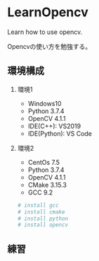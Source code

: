 # LearnOpencv #

Learn how to use opencv.

Opencvの使い方を勉強する。

## 環境構成 ##

1. 環境1

   * Windows10
   * Python 3.7.4
   * OpenCV 4.1.1
   * IDE(C++): VS2019
   * IDE(Python): VS Code

1. 環境2

   * CentOs 7.5
   * Python 3.7.4
   * OpenCV 4.1.1
   * CMake 3.15.3
   * GCC 9.2

   ~~~sh
   # install gcc
   # install cmake
   # install python
   # install opencv
   ~~~

## 練習 ##
